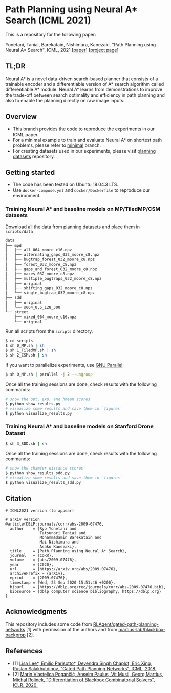 # Path Planning using Neural A\* Search (ICML 2021)

This is a repository for the following paper:

Yonetani, Taniai, Barekatain, Nishimura, Kanezaki, "Path Planning using Neural A\* Search", ICML, 2021 [[paper]](https://arxiv.org/abs/2009.07476) [[project page]](https://omron-sinicx.github.io/neural-astar/)

## TL;DR

Neural A\* is a novel data-driven search-based planner that consists of a trainable encoder and a differentiable version of A\* search algorithm called differentiable A* module. Neural A\* learns from demonstrations to improve the trade-off between search optimality and efficiency in path planning and also to enable the planning directly on raw image inputs.

## Overview
- This branch provides the code to reproduce the experiments in our ICML paper.
- For a minimal example to train and evaluate Neural A* on shortest path problems, please refer to [minimal](https://github.com/omron-sinicx/neural-astar/tree/minimal) branch.
- For creating datasets used in our experiments, please visit [planning datasets](https://github.com/omron-sinicx/planning-datasets) repository.

## Getting started
- The code has been tested on Ubuntu 18.04.3 LTS.
- Use `docker-compose.yml` and `docker/Dockerfile` to reproduce our environment.

### Training Neural A* and baseline models on MP/TiledMP/CSM datasets

Download all the data from [planning datasets](https://github.com/omron-sinicx/planning-datasets) and place them in `scripts/data`

```sh
data
├── mpd
│   ├── all_064_moore_c16.npz
│   ├── alternating_gaps_032_moore_c8.npz
│   ├── bugtrap_forest_032_moore_c8.npz
│   ├── forest_032_moore_c8.npz
│   ├── gaps_and_forest_032_moore_c8.npz
│   ├── mazes_032_moore_c8.npz
│   ├── multiple_bugtraps_032_moore_c8.npz
│   ├── original
│   ├── shifting_gaps_032_moore_c8.npz
│   └── single_bugtrap_032_moore_c8.npz
├── sdd
│   ├── original
│   └── s064_0.5_128_300
└── street
    ├── mixed_064_moore_c16.npz
    └── original
```

Run all scripts from the `scripts` directory.
```sh
$ cd scripts
$ sh 0_MP.sh | sh
$ sh 1_TiledMP.sh | sh
$ sh 2_CSM.sh | sh
```

If you want to parallelize experiments, use [GNU Parallel](https://www.gnu.org/software/parallel/): 

```sh
$ sh 0_MP.sh | parallel -j 2 --ungroup
```

Once all the training sessions are done, check results with the following commands:

```sh
# show the opt, exp, and hmean scores
$ python show_results.py
# visualize some results and save them in `figures`
$ python visualize_results.py
```

### Training Neural A* and baseline models on Stanford Drone Dataset

```sh
$ sh 3_SDD.sh | sh
```

Once all the training sessions are done, check results with the following commands:

```sh
# show the chamfer distance scores
$ python show_results_sdd.py
# visualize some results and save them in `figures`
$ python visualize_results_sdd.py
```

## Citation

```
# ICML2021 version (to appear)

# arXiv version
@article{DBLP:journals/corr/abs-2009-07476,
  author    = {Ryo Yonetani and
               Tatsunori Taniai and
               Mohammadamin Barekatain and
               Mai Nishimura and
               Asako Kanezaki},
  title     = {Path Planning using Neural A* Search},
  journal   = {CoRR},
  volume    = {abs/2009.07476},
  year      = {2020},
  url       = {https://arxiv.org/abs/2009.07476},
  archivePrefix = {arXiv},
  eprint    = {2009.07476},
  timestamp = {Wed, 23 Sep 2020 15:51:46 +0200},
  biburl    = {https://dblp.org/rec/journals/corr/abs-2009-07476.bib},
  bibsource = {dblp computer science bibliography, https://dblp.org}
}
```

## Acknowledgments
This repository includes some code from [RLAgent/gated-path-planning-networks](https://github.com/RLAgent/gated-path-planning-networks) [1] with permission of the authors and from [martius-lab/blackbox-backprop](https://github.com/martius-lab/blackbox-backprop) [2].

## References
- [1] [Lisa Lee*, Emilio Parisotto*, Devendra Singh Chaplot, Eric Xing, Ruslan Salakhutdinov, "Gated Path Planning Networks", ICML, 2018.](https://arxiv.org/abs/1806.06408)
- [2] [Marin Vlastelica Pogančić, Anselm Paulus, Vit Musil, Georg Martius, Michal Rolinek, "Differentiation of Blackbox Combinatorial Solvers", ICLR, 2020.](https://arxiv.org/abs/1912.02175)